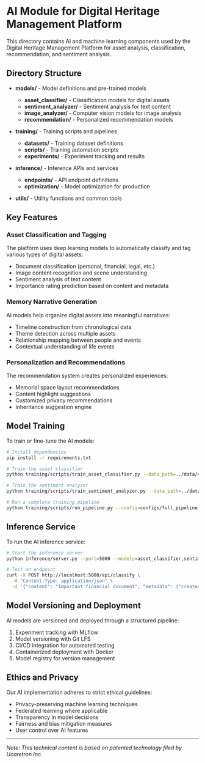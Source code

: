 # AI Module for Digital Heritage Management Platform

This directory contains AI and machine learning components used by the Digital Heritage Management Platform for asset analysis, classification, recommendation, and sentiment analysis.

## Directory Structure

- **models/** - Model definitions and pre-trained models
  - **asset_classifier/** - Classification models for digital assets
  - **sentiment_analyzer/** - Sentiment analysis for text content
  - **image_analyzer/** - Computer vision models for image analysis
  - **recommendation/** - Personalized recommendation models
  
- **training/** - Training scripts and pipelines
  - **datasets/** - Training dataset definitions
  - **scripts/** - Training automation scripts
  - **experiments/** - Experiment tracking and results
  
- **inference/** - Inference APIs and services
  - **endpoints/** - API endpoint definitions
  - **optimization/** - Model optimization for production
  
- **utils/** - Utility functions and common tools

## Key Features

### Asset Classification and Tagging

The platform uses deep learning models to automatically classify and tag various types of digital assets:

- Document classification (personal, financial, legal, etc.)
- Image content recognition and scene understanding
- Sentiment analysis of text content
- Importance rating prediction based on content and metadata

### Memory Narrative Generation

AI models help organize digital assets into meaningful narratives:

- Timeline construction from chronological data
- Theme detection across multiple assets
- Relationship mapping between people and events
- Contextual understanding of life events

### Personalization and Recommendations

The recommendation system creates personalized experiences:

- Memorial space layout recommendations
- Content highlight suggestions
- Customized privacy recommendations
- Inheritance suggestion engine

## Model Training

To train or fine-tune the AI models:

```bash
# Install dependencies
pip install -r requirements.txt

# Train the asset classifier
python training/scripts/train_asset_classifier.py --data_path=../data/virtual/assets --epochs=50

# Train the sentiment analyzer
python training/scripts/train_sentiment_analyzer.py --data_path=../data/virtual/messages --epochs=30

# Run a complete training pipeline
python training/scripts/run_pipeline.py --config=configs/full_pipeline.yaml
```

## Inference Service

To run the AI inference service:

```bash
# Start the inference server
python inference/server.py --port=5000 --models=asset_classifier,sentiment_analyzer

# Test an endpoint
curl -X POST http://localhost:5000/api/classify \
  -H "Content-Type: application/json" \
  -d '{"content": "Important financial document", "metadata": {"created": "2023-05-01"}}'
```

## Model Versioning and Deployment

AI models are versioned and deployed through a structured pipeline:

1. Experiment tracking with MLflow
2. Model versioning with Git LFS
3. CI/CD integration for automated testing
4. Containerized deployment with Docker
5. Model registry for version management

## Ethics and Privacy

Our AI implementation adheres to strict ethical guidelines:

- Privacy-preserving machine learning techniques
- Federated learning where applicable
- Transparency in model decisions
- Fairness and bias mitigation measures
- User control over AI features

---

*Note: This technical content is based on patented technology filed by Ucaretron Inc.*
